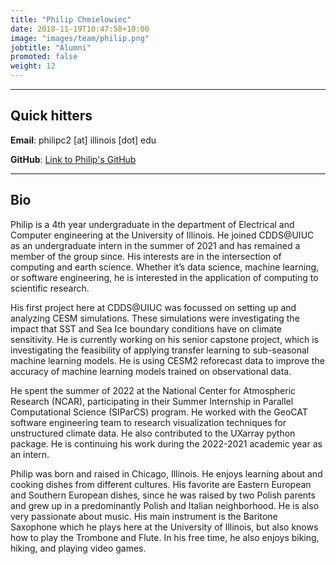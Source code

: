 ```yaml
---
title: "Philip Chmielowiec"
date: 2018-11-19T10:47:58+10:00
image: "images/team/philip.png"
jobtitle: "Alumni"
promoted: false
weight: 12
---
```


---
## Quick hitters
**Email**: philipc2 [at] illinois [dot] edu

**GitHub**: [Link to Philip's GitHub](https://github.com/philipc2)

---
## Bio
Philip is a 4th year undergraduate in the department of Electrical and Computer engineering at the University of Illinois. He joined CDDS@UIUC as an undergraduate intern in the summer of 2021 and has remained a member of the group since. His interests are in the intersection of computing and earth science. Whether it’s data science, machine learning, or software engineering, he is interested in the application of computing to scientific research. 

His first project here at CDDS@UIUC was focussed on setting up and analyzing CESM simulations. These simulations were investigating the impact that SST and Sea Ice boundary conditions have on climate sensitivity. He is currently working on his senior capstone project, which is investigating the feasibility of applying transfer learning to sub-seasonal machine learning models. He is using CESM2 reforecast data to improve the accuracy of machine learning models trained on observational data. 

He spent the summer of 2022 at the National Center for Atmospheric Research (NCAR), participating in their Summer Internship in Parallel Computational Science (SIParCS) program. He worked with the GeoCAT software engineering team to research visualization techniques for unstructured climate data. He also contributed to the UXarray python package. He is continuing his work during the 2022-2021 academic year as an intern. 

Philip was born and raised in Chicago, Illinois. He enjoys learning about and cooking dishes from different cultures. His favorite are Eastern European and Southern European dishes, since he was raised by two Polish parents and grew up in a predominantly Polish and Italian neighborhood. He is also very passionate about music. His main instrument is the Baritone Saxophone which he plays here at the University of Illinois, but also knows how to play the Trombone and Flute. In his free time, he also enjoys biking, hiking, and playing video games.




